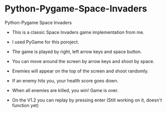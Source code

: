 # Python-Pygame-Space-Invaders

Python-Pygame Space Invaders

* This is a classic Space Invaders game implementation from me.
* I used PyGame for this poroject.

* The game is played by right, left arrow keys and space button.
* You can move around the screen by arrow keys and shoot by space.
* Enemies will appear on the top of the screen and shoot randomly.
* If an enemy hits you, your health score goes down.
* When all enemies are killed, you win! Game is over.

* On the V1.2 you can replay by pressing enter (Still working on it, doesn't function yet)
